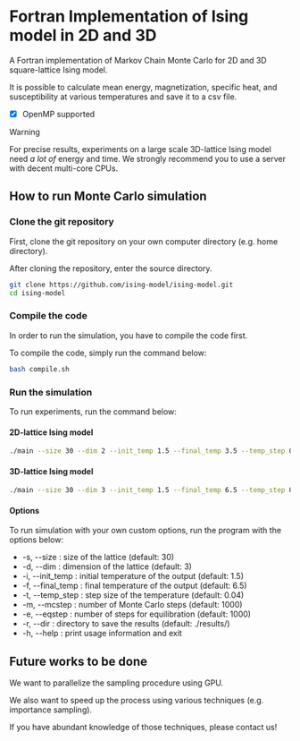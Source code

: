 # Fortran Implementation of Ising model in 2D and 3D

A Fortran implementation of Markov Chain Monte Carlo for 2D and 3D square-lattice Ising model.

It is possible to calculate mean energy, magnetization, specific heat, and susceptibility at various temperatures and save it to a csv file.

- [x] OpenMP supported

> [!Warning]
> For precise results, experiments on a large scale 3D-lattice Ising model need *a lot of* energy and time. We strongly recommend you to use a server with decent multi-core CPUs.

<!-- ## Result -->
<!-- 
![Result of 3D lattice](./result/plot_L30_D3_EQ16000_MC16000.png) -->

## How to run Monte Carlo simulation

### Clone the git repository

First, clone the git repository on your own computer directory (e.g. home directory).

After cloning the repository, enter the source directory.

```bash
git clone https://github.com/ising-model/ising-model.git
cd ising-model
```

### Compile the code

In order to run the simulation, you have to compile the code first.

To compile the code, simply run the command below:

```bash
bash compile.sh
```

### Run the simulation

To run experiments, run the command below:

#### 2D-lattice Ising model

```bash
./main --size 30 --dim 2 --init_temp 1.5 --final_temp 3.5 --temp_step 0.02 --eqstep 1000 --mcstep 1000
```

#### 3D-lattice Ising model
```bash
./main --size 30 --dim 3 --init_temp 1.5 --final_temp 6.5 --temp_step 0.04 --eqstep 3000 --mcstep 3000
```

#### Options

To run simulation with your own custom options, run the program with the options below:

- -s, --size :        size of the lattice               (default: 30)
- -d, --dim :         dimension of the lattice          (default: 3)
- -i, --init_temp :   initial temperature of the output (default: 1.5)
- -f, --final_temp :  final temperature of the output   (default: 6.5)
- -t, --temp_step :   step size of the temperature      (default: 0.04)
- -m, --mcstep :      number of Monte Carlo steps       (default: 1000)
- -e, --eqstep :      number of steps for equilibration (default: 1000)
- -r, --dir :         directory to save the results     (default: ./results/)
- -h, --help :        print usage information and exit

## Future works to be done
We want to parallelize the sampling procedure using GPU.

We also want to speed up the process using various techniques (e.g. importance sampling). 

If you have abundant knowledge of those techniques, please contact us!
